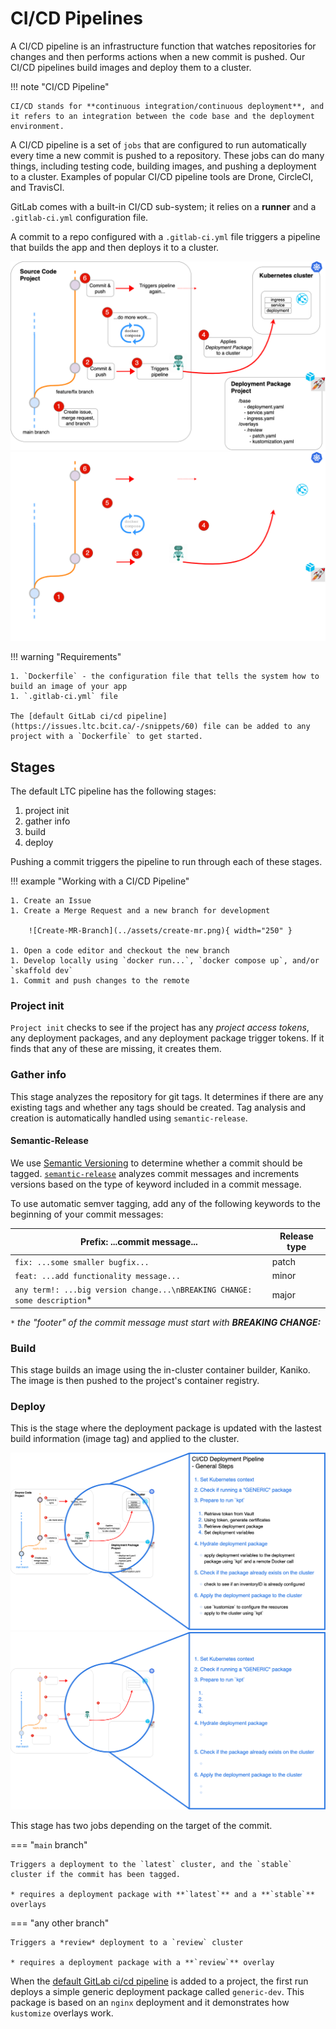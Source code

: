 # CI/CD Pipelines

A CI/CD pipeline is an infrastructure function that watches repositories for changes and then performs actions when a new commit is pushed. Our CI/CD pipelines build images and deploy them to a cluster.

!!! note "CI/CD Pipeline"

    CI/CD stands for **continuous integration/continuous deployment**, and it refers to an integration between the code base and the deployment environment.

A CI/CD pipeline is a set of `jobs` that are configured to run automatically every time a new commit is pushed to a repository. These jobs can do many things, including testing code, building images, and pushing a deployment to a cluster. Examples of popular CI/CD pipeline tools are Drone, CircleCI, and TravisCI.

GitLab comes with a built-in CI/CD sub-system; it relies on a **runner** and a `.gitlab-ci.yml` configuration file.

A commit to a repo configured with a `.gitlab-ci.yml` file triggers a pipeline that builds the app and then deploys it to a cluster.

![Deployment Pipeline](../assets/deploy-pipeline-overview-light.png#only-light)
![Deployment Pipeline](../assets/deploy-pipeline-overview-dark.png#only-dark)

!!! warning "Requirements"

    1. `Dockerfile` - the configuration file that tells the system how to build an image of your app
    1. `.gitlab-ci.yml` file

    The [default GitLab ci/cd pipeline](https://issues.ltc.bcit.ca/-/snippets/60) file can be added to any project with a `Dockerfile` to get started.

## Stages

The default LTC pipeline has the following stages:

1. project init
1. gather info
1. build
1. deploy

Pushing a commit triggers the pipeline to run through each of these stages.

!!! example "Working with a CI/CD Pipeline"

    1. Create an Issue
    1. Create a Merge Request and a new branch for development

        ![Create-MR-Branch](../assets/create-mr.png){ width="250" }

    1. Open a code editor and checkout the new branch
    1. Develop locally using `docker run...`, `docker compose up`, and/or `skaffold dev`
    1. Commit and push changes to the remote

### Project init

`Project init` checks to see if the project has any *project access tokens*, any deployment packages, and any deployment package trigger tokens. If it finds that any of these are missing, it creates them.

### Gather info

This stage analyzes the repository for git tags. It determines if there are any existing tags and whether any tags should be created. Tag analysis and creation is automatically handled using `semantic-release`.

#### Semantic-Release

We use [Semantic Versioning](https://semver.org/) to determine whether a commit should be tagged. [`semantic-release`](https://semantic-release.gitbook.io/semantic-release/) analyzes commit messages and increments versions based on the type of keyword included in a commit message.

To use automatic semver tagging, add any of the following keywords to the beginning of your commit messages:

| **Prefix:** ...commit message...                                           | Release type  |
| ----------------------                                                     | ------------  |
| `fix: ...some smaller bugfix...`                                           | patch         |
| `feat: ...add functionality message...`                                    | minor         |
| `any term!: ...big version change...\nBREAKING CHANGE: some description`*  | major         |
`*` *the "footer" of the commit message must start with **BREAKING CHANGE:***

### Build

This stage builds an image using the in-cluster container builder, Kaniko. The image is then pushed to the project's container registry.

### Deploy

This is the stage where the deployment package is updated with the lastest build information (image tag) and applied to the cluster.

![Deploy stage](../assets/deploy-pipeline-details-light.png#only-light)
![Deploy stage](../assets/deploy-pipeline-details-dark.png#only-dark)

This stage has two jobs depending on the target of the commit.

=== "`main` branch"

    Triggers a deployment to the `latest` cluster, and the `stable` cluster if the commit has been tagged.

    * requires a deployment package with **`latest`** and a **`stable`** overlays

=== "any other branch"

    Triggers a *review* deployment to a `review` cluster

    * requires a deployment package with a **`review`** overlay

When the [default GitLab ci/cd pipeline](https://issues.ltc.bcit.ca/-/snippets/60) is added to a project, the first run deploys a simple generic deployment package called `generic-dev`. This package is based on an `nginx` deployment and it demonstrates how `kustomize` overlays work.
